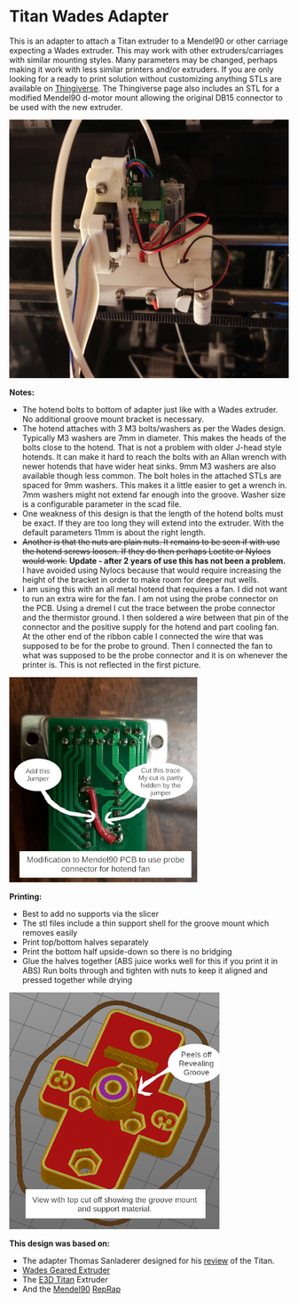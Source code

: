 # Titan Wades Adapter

This is an adapter to attach a Titan extruder to a Mendel90 or other carriage expecting a Wades extruder. This may work with other extruders/carriages with similar mounting styles. Many parameters may be changed, perhaps making it work with less similar printers and/or extruders. If you are only looking for a ready to print solution without customizing anything STLs are available on [Thingiverse](https://www.thingiverse.com/thing:4340787). The Thingiverse page also includes an STL for a modified Mendel90 d-motor mount allowing the original DB15 connector to be used with the new extruder.

![Extruder](extruder.jpg)

**Notes:**

* The hotend bolts to bottom of adapter just like with a Wades extruder. No additional groove mount bracket is necessary.
* The hotend attaches with 3 M3 bolts/washers as per the Wades design. Typically M3 washers are 7mm in diameter. This makes the heads of the bolts close to the hotend. That is not a problem with older J-head style hotends. It can make it hard to reach the bolts with an Allan wrench with newer hotends that have wider heat sinks. 9mm M3 washers are also available though less common. The bolt holes in the attached STLs are spaced for 9mm washers. This makes it a little easier to get a wrench in. 7mm washers might not extend far enough into the groove. Washer size is a configurable parameter in the scad file.
* One weakness of this design is that the length of the hotend bolts must be exact. If they are too long they will extend into the extruder.  With the default parameters 11mm is about the right length. 
* ~~Another is that the nuts are plain nuts. It remains to be seen if with use the hotend screws loosen. If they do then perhaps Loctite or Nylocs would work.~~ **Update - after 2 years of use this has not been a problem.** I have avoided using Nylocs because that would require increasing the height of the bracket in order to make room for deeper nut wells.
* I am using this with an all metal hotend that requires a fan. I did not want to run an extra wire for the fan. I am not using the probe connector on the PCB. Using a dremel I cut the trace between the probe connector and the thermistor ground. I then soldered a wire between that pin of the connector and the positive supply for the hotend and part cooling fan. At the other end of the ribbon cable I connected the wire that was supposed to be for the probe to ground. Then I connected the fan to what was supposed to be the probe connector and it is on whenever the printer is. This is not reflected in the first picture.

![PCB Modification](PCB.jpg)

**Printing:**

* Best to add no supports via the slicer
* The stl files include a thin support shell for the groove mount which removes easily
* Print top/bottom halves separately
* Print the bottom half upside-down so there is no bridging
* Glue the halves together (ABS juice works well for this if you print it in ABS)
Run bolts through and tighten with nuts to keep it aligned and pressed together while drying

![Groove Reveal](Groove_Reveal.png)

**This design was based on:**

* The adapter Thomas Sanladerer designed for his [review](https://toms3d.org/2016/04/24/review-e3d-titan-as-a-super-light-extruder/
) of the Titan. 
* [Wades Geared Extruder](https://reprap.org/wiki/Wade%27s_Geared_Extruder)
* The [E3D Titan](https://e3d-online.com/titan-extruder) Extruder
* And the [Mendel90](https://github.com/nophead/Mendel90) [RepRap](http://reprap.org)
